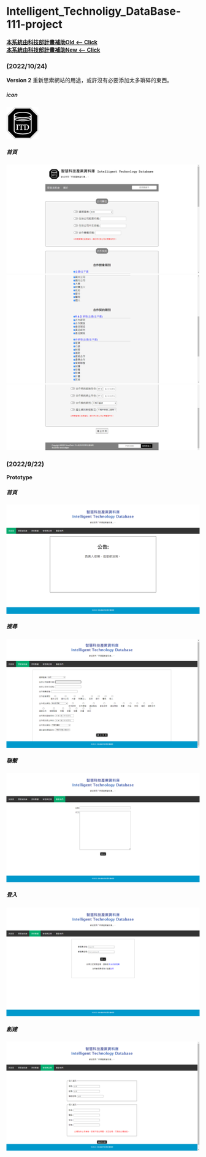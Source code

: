 # Intelligent_Technoligy_DataBase-111-project

[**本系統由科技部計畫補助Old <-- Click**](http://140.113.117.117:88/biotech/index.php?accesscheck=%2Fbiotech%2Fcontract.php) <br>
[**本系統由科技部計畫補助New <-- Click**](http://localhost:8888/smarttech_v2/MainPage.php)

### (2022/10/24)
**Version 2**
重新思索網站的用途，或許沒有必要添加太多瑣碎的東西。

##### icon
![icon](/smarttech_v2/images/icon.png)

##### 首頁
![This is an image](Screenshot01.png)
![This is an image](Screenshot02.png)
![This is an image](Screenshot03.png)

### (2022/9/22)
**Prototype**

##### 首頁
![This is an image](/smarttech/版面截圖_new_Prototype/Interface.png)

##### 搜尋
![This is an image](/smarttech/版面截圖_new_Prototype/WH_search.png)

##### 聯繫
![This is an image](/smarttech/版面截圖_new_Prototype/contact.png)

##### 登入
![This is an image](/smarttech/版面截圖_new_Prototype/login.png)

##### 創建
![This is an image](/smarttech/版面截圖_new_Prototype/register.png)
